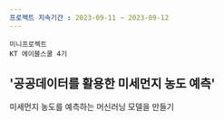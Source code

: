 ```yaml
---
프로젝트 지속기간 : 2023-09-11 ~ 2023-09-12
---
```

`미니프로젝트`  
`KT 에이블스쿨 4기`<br>
<h2>'공공데이터를 활용한 미세먼지 농도 예측'</h2>
미세먼지 농도를 예측하는 머신러닝 모델을 만들기
</div><br>

